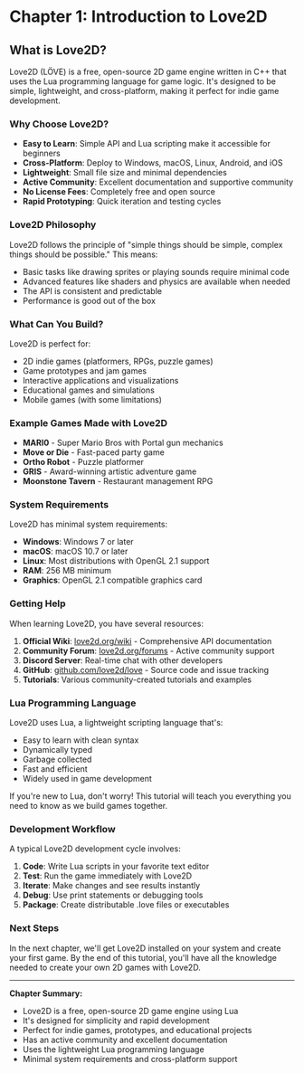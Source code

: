 # Chapter 1: Introduction to Love2D

## What is Love2D?

Love2D (LÖVE) is a free, open-source 2D game engine written in C++ that uses the Lua programming language for game logic. It's designed to be simple, lightweight, and cross-platform, making it perfect for indie game development.

### Why Choose Love2D?

- **Easy to Learn**: Simple API and Lua scripting make it accessible for beginners
- **Cross-Platform**: Deploy to Windows, macOS, Linux, Android, and iOS
- **Lightweight**: Small file size and minimal dependencies
- **Active Community**: Excellent documentation and supportive community
- **No License Fees**: Completely free and open source
- **Rapid Prototyping**: Quick iteration and testing cycles

### Love2D Philosophy

Love2D follows the principle of "simple things should be simple, complex things should be possible." This means:

- Basic tasks like drawing sprites or playing sounds require minimal code
- Advanced features like shaders and physics are available when needed
- The API is consistent and predictable
- Performance is good out of the box

### What Can You Build?

Love2D is perfect for:
- 2D indie games (platformers, RPGs, puzzle games)
- Game prototypes and jam games
- Interactive applications and visualizations
- Educational games and simulations
- Mobile games (with some limitations)

### Example Games Made with Love2D

- **MARI0** - Super Mario Bros with Portal gun mechanics
- **Move or Die** - Fast-paced party game
- **Ortho Robot** - Puzzle platformer
- **GRIS** - Award-winning artistic adventure game
- **Moonstone Tavern** - Restaurant management RPG

### System Requirements

Love2D has minimal system requirements:
- **Windows**: Windows 7 or later
- **macOS**: macOS 10.7 or later
- **Linux**: Most distributions with OpenGL 2.1 support
- **RAM**: 256 MB minimum
- **Graphics**: OpenGL 2.1 compatible graphics card

### Getting Help

When learning Love2D, you have several resources:

1. **Official Wiki**: [love2d.org/wiki](https://love2d.org/wiki) - Comprehensive API documentation
2. **Community Forum**: [love2d.org/forums](https://love2d.org/forums) - Active community support
3. **Discord Server**: Real-time chat with other developers
4. **GitHub**: [github.com/love2d/love](https://github.com/love2d/love) - Source code and issue tracking
5. **Tutorials**: Various community-created tutorials and examples

### Lua Programming Language

Love2D uses Lua, a lightweight scripting language that's:
- Easy to learn with clean syntax
- Dynamically typed
- Garbage collected
- Fast and efficient
- Widely used in game development

If you're new to Lua, don't worry! This tutorial will teach you everything you need to know as we build games together.

### Development Workflow

A typical Love2D development cycle involves:

1. **Code**: Write Lua scripts in your favorite text editor
2. **Test**: Run the game immediately with Love2D
3. **Iterate**: Make changes and see results instantly
4. **Debug**: Use print statements or debugging tools
5. **Package**: Create distributable .love files or executables

### Next Steps

In the next chapter, we'll get Love2D installed on your system and create your first game. By the end of this tutorial, you'll have all the knowledge needed to create your own 2D games with Love2D.

---

**Chapter Summary:**
- Love2D is a free, open-source 2D game engine using Lua
- It's designed for simplicity and rapid development
- Perfect for indie games, prototypes, and educational projects
- Has an active community and excellent documentation
- Uses the lightweight Lua programming language
- Minimal system requirements and cross-platform support
